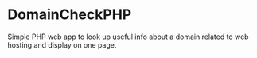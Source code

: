 # DomainCheckPHP
Simple PHP web app to look up useful info about a domain related to web hosting and display on one page.
